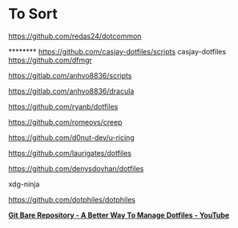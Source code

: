# To Sort

https://github.com/redas24/dotcommon 

******** https://github.com/casjay-dotfiles/scripts casjay-dotfiles https://github.com/dfmgr 

https://gitlab.com/anhvo8836/scripts

https://gitlab.com/anhvo8836/dracula

https://github.com/ryanb/dotfiles

https://github.com/romeovs/creep

https://github.com/d0nut-dev/u-ricing

https://github.com/laurigates/dotfiles

https://github.com/denysdovhan/dotfiles


xdg-ninja

https://github.com/dotphiles/dotphiles



**[Git Bare Repository - A Better Way To Manage Dotfiles - YouTube](https://www.youtube.com/watch?v=tBoLDpTWVOM)**